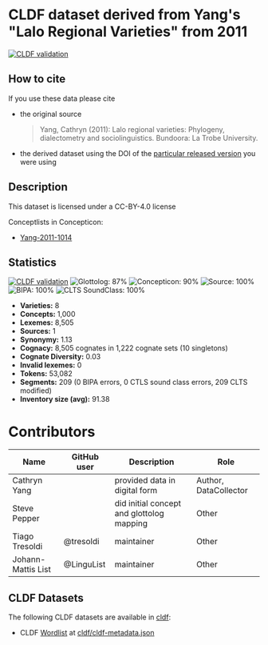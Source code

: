 # CLDF dataset derived from Yang's "Lalo Regional Varieties" from 2011

[![CLDF validation](https://github.com/lexibank/yanglalo/workflows/CLDF-validation/badge.svg)](https://github.com/lexibank/yanglalo/actions?query=workflow%3ACLDF-validation)

## How to cite

If you use these data please cite
- the original source
  > Yang, Cathryn (2011): Lalo regional varieties: Phylogeny, dialectometry and sociolinguistics. Bundoora: La Trobe University.
- the derived dataset using the DOI of the [particular released version](../../releases/) you were using

## Description


This dataset is licensed under a CC-BY-4.0 license


Conceptlists in Concepticon:
- [Yang-2011-1014](https://concepticon.clld.org/contributions/Yang-2011-1014)
## Statistics


[![CLDF validation](https://github.com/lexibank/yanglalo/workflows/CLDF-validation/badge.svg)](https://github.com/lexibank/yanglalo/actions?query=workflow%3ACLDF-validation)
![Glottolog: 87%](https://img.shields.io/badge/Glottolog-87%25-yellowgreen.svg "Glottolog: 87%")
![Concepticon: 90%](https://img.shields.io/badge/Concepticon-90%25-green.svg "Concepticon: 90%")
![Source: 100%](https://img.shields.io/badge/Source-100%25-brightgreen.svg "Source: 100%")
![BIPA: 100%](https://img.shields.io/badge/BIPA-100%25-brightgreen.svg "BIPA: 100%")
![CLTS SoundClass: 100%](https://img.shields.io/badge/CLTS%20SoundClass-100%25-brightgreen.svg "CLTS SoundClass: 100%")

- **Varieties:** 8
- **Concepts:** 1,000
- **Lexemes:** 8,505
- **Sources:** 1
- **Synonymy:** 1.13
- **Cognacy:** 8,505 cognates in 1,222 cognate sets (10 singletons)
- **Cognate Diversity:** 0.03
- **Invalid lexemes:** 0
- **Tokens:** 53,082
- **Segments:** 209 (0 BIPA errors, 0 CTLS sound class errors, 209 CLTS modified)
- **Inventory size (avg):** 91.38

# Contributors

Name               | GitHub user | Description | Role
---                | ---         | --- | ---
Cathryn Yang       |             | provided data in digital form | Author, DataCollector
Steve Pepper       |             | did initial concept and glottolog mapping | Other
Tiago Tresoldi     | @tresoldi   | maintainer | Other
Johann-Mattis List | @LinguList  | maintainer | Other






## CLDF Datasets

The following CLDF datasets are available in [cldf](cldf):

- CLDF [Wordlist](https://github.com/cldf/cldf/tree/master/modules/Wordlist) at [cldf/cldf-metadata.json](cldf/cldf-metadata.json)